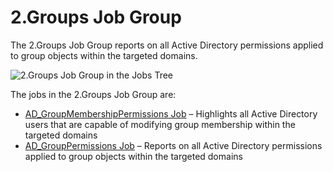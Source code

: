 # 2.Groups Job Group

The 2.Groups Job Group reports on all Active Directory permissions applied to group objects within
the targeted domains.

![2.Groups Job Group in the Jobs Tree](/img/versioned_docs/accessanalyzer_11.6/accessanalyzer/admin/hostmanagement/jobstree.webp)

The jobs in the 2.Groups Job Group are:

- [AD_GroupMembershipPermissions Job](/docs/accessanalyzer/11.6/solutions/activedirectorypermissionsanalyzer/groups/ad_groupmembershippermissions.md)
  – Highlights all Active Directory users that are capable of modifying group membership within the
  targeted domains
- [AD_GroupPermissions Job](/docs/accessanalyzer/11.6/solutions/activedirectorypermissionsanalyzer/groups/ad_grouppermissions.md)
  – Reports on all Active Directory permissions applied to group objects within the targeted domains
